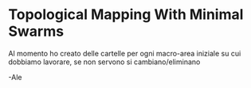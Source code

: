 # Topological Mapping With Minimal Swarms

Al momento ho creato delle cartelle per ogni macro-area iniziale su cui dobbiamo lavorare, se non servono si cambiano/eliminano

-Ale
